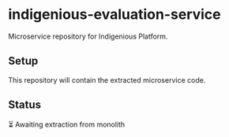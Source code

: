 # indigenious-evaluation-service

Microservice repository for Indigenious Platform.

## Setup

This repository will contain the extracted microservice code.

## Status

⏳ Awaiting extraction from monolith
